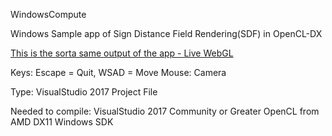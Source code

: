 WindowsCompute


Windows Sample app of Sign Distance Field Rendering(SDF) in OpenCL-DX

[This is the sorta same output of the app - Live WebGL](https://www.vectorgenesis.net)

Keys: Escape = Quit, WSAD = Move
Mouse: Camera

Type: VisualStudio 2017 Project File

Needed to compile:
VisualStudio 2017 Community or Greater
OpenCL from AMD
DX11 Windows SDK
